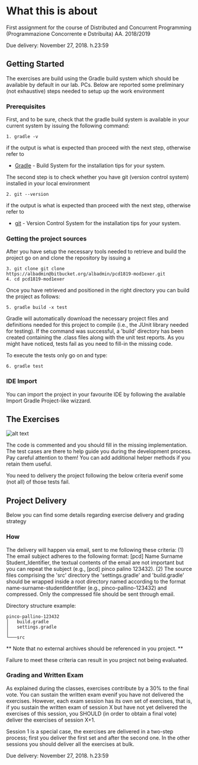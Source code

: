 # What this is about

First assignment for the course of Distributed and Concurrent Programming (Programmazione Concorrente e Dstribuita) AA. 2018/2019 

Due delivery: November 27, 2018. h.23:59

## Getting Started

The exercises are build using the Gradle build system which should be available by default in our lab. PCs. 
Below are reported some preliminary (not exhaustive) steps needed to setup up the work environment

### Prerequisites

First, and to be sure, check that the gradle build system is available in your current system by issuing the following command:

```
1. gradle -v
```
if the output is what is expected than proceed with the next step, otherwise refer to 
* [Gradle](https://gradle.org/install/) - Build System
for the installation tips for your system.

The second step is to check whether you have git (version control system) installed in your local environment

```
2. git --version
```
if the output is what is expected than proceed with the next step, otherwise refer to
* [git](https://git-scm.com/downloads ) - Version Control System
for the installation tips for your system.

### Getting the project sources

After you have setup the necessary tools needed to retrieve and build the project go on and clone the repository by issuing a 

```
3. git clone git clone https://albadmin@bitbucket.org/albadmin/pcd1819-mod1exer.git
4. cd pcd1819-mod1exer
```

Once you have retrieved and positioned in the right directory you can build the project as follows:

```
5. gradle build -x test 
```

Gradle will automatically download the necessary project files and definitions needed for this project to compile (i.e., the JUnit library needed for testing).
If the command was successful, a 'build' directory has been created containing the .class files along with the unit test reports.
As you might have noticed, tests fail as you need to fill-in the missing code.

To execute the tests only go on and type:

```
6. gradle test
```

### IDE Import

You can import the project in your favourite IDE by following the available Import Gradle Project-like wizzard.

## The Exercises

![alt text](https://bitbucket.org/albadmin/pcd1819-mod1exer/src/master/audit-merkle.png)

The code is commented and you should fill in the missing implementation. The test cases are there to help guide you during the development process.
Pay careful attention to them! You can add additional helper methods if you retain them useful.

You need to delivery the project following the below criteria evenif some (not all) of those tests fail.

## Project Delivery

Below you can find some details regarding exercise delivery and grading strategy

### How
The delivery will happen via email, sent to me following these criteria: 
(1) The email subject adheres to the following format: [pcd] Name Surname Student_Identifier, the textual contents of the email
are not important but you can repeat the subject (e.g., [pcd] pinco palino 123432). 
(2) The source files comprising the 'src' directory the 'settings.gradle' and 'build.gradle' should be wrapped inside a root directory named
according to the format name-surname-studentIdentifier (e.g., pinco-pallino-123432) and compressed. Only the compressed file should be sent through email. 


Directory structure example:

```
pinco-pallino-123432 
│   build.gradle
│   settings.gradle
│
└───src

```

** Note that no external archives should be referenced in you project. **

Failure to meet these criteria can result in you project not being evaluated.

### Grading and Written Exam

As explained during the classes, exercises contribute by a 30% to the final vote. You can sustain the written exam evenif you have not delivered the exercises.
However, each exam session has its own set of exercises, that is, if you sustain the written exam of session X but have not yet delivered the exercises of this session,
you SHOULD (in order to obtain a final vote) deliver the exercises of session X+1.

Session 1 is a special case, the exercises are delivered in a two-step process; first you deliver the first set and after the second one. In the other sessions
you should deliver all the exercises at bulk.

Due delivery: November 27, 2018. h.23:59

